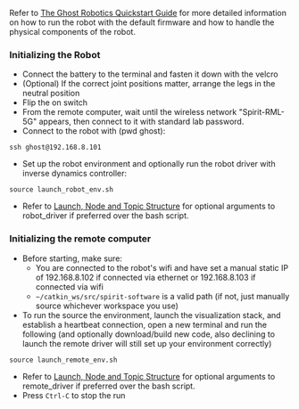 Refer to [The Ghost Robotics Quickstart Guide](https://cmu.app.box.com/file/782269653421) for more detailed information on how to run the robot with the default firmware and how to handle the physical components of the robot.

### Initializing the Robot
- Connect the battery to the terminal and fasten it down with the velcro
- (Optional) If the correct joint positions matter, arrange the legs in the neutral position
- Flip the on switch
- From the remote computer, wait until the wireless network "Spirit-RML-5G" appears, then connect to it with standard lab password.
- Connect to the robot with (pwd ghost):
```
ssh ghost@192.168.8.101
```
- Set up the robot environment and optionally run the robot driver with inverse dynamics controller:
```
source launch_robot_env.sh
```
- Refer to [Launch, Node and Topic Structure](https://github.com/robomechanics/spirit-software/wiki/3.-Launch,-Node,-and-Topic-Structure) for optional arguments to robot_driver if preferred over the bash script.

### Initializing the remote computer
- Before starting, make sure:
  - You are connected to the robot's wifi and have set a manual static IP of 192.168.8.102 if connected via ethernet or 192.168.8.103 if connected via wifi
  - `~/catkin_ws/src/spirit-software` is a valid path (if not, just manually source whichever workspace you use)
- To run the source the environment, launch the visualization stack, and establish a heartbeat connection, open a new terminal and run the following (and optionally download/build new code, also declining to launch the remote driver will still set up your environment correctly)
```
source launch_remote_env.sh
```
- Refer to [Launch, Node and Topic Structure](https://github.com/robomechanics/spirit-software/wiki/3.-Launch,-Node,-and-Topic-Structure) for optional arguments to remote_driver if preferred over the bash script.
- Press `Ctrl-C` to stop the run